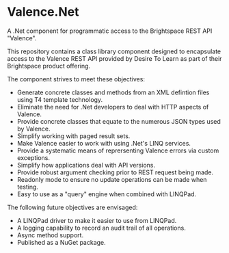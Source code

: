 # Valence.Net
A .Net component for programmatic access to the Brightspace REST API "Valence".

This repository contains a class library component designed to encapsulate access to the Valence REST API provided by Desire To Learn as part of their Brightspace product offering.

The component strives to meet these objectives:

* Generate concrete classes and methods from an XML defintion files using T4 template technology.
* Eliminate the need for .Net developers to deal with HTTP aspects of Valence.
* Provide concrete classes that equate to the numerous JSON types used by Valence.
* Simplify working with paged result sets.
* Make Valence easier to work with using .Net's LINQ services.
* Provide a systematic means of reprersenting Valence errors via custom exceptions.
* Simplify how applications deal with API versions.
* Provide robust argument checking prior to REST request being made.
* Readonly mode to ensure no update operations can be made when testing.
* Easy to use as a "query" engine when combined with LINQPad.

The following future objectives are envisaged:

* A LINQPad driver to make it easier to use from LINQPad.
* A logging capability to record an audit trail of all operations.
* Async method support.
* Published as a NuGet package.
